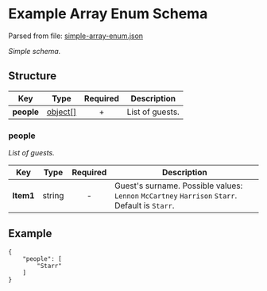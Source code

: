 # __Example Array Enum Schema__
Parsed from file: [simple-array-enum.json](https://github.com/McCastles/JMC/blob/master/examples/simple/simple-array-enum.json)

_Simple schema._
## __Structure__

|Key|Type|Required|Description|
|-|:-:|:-:|-|
|__people__|[object[]](#people)|+|List of guests.|
### __people__
_List of guests._

|Key|Type|Required|Description|
|-|:-:|:-:|-|
|__Item1__|string|-|Guest's surname. Possible values: `Lennon` `McCartney` `Harrison` `Starr`. Default is `Starr`.|
## __Example__
```
{
	"people": [
		"Starr"
	]
}
```